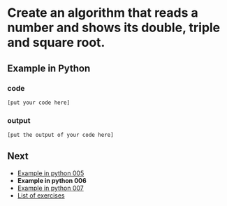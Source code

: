 # Create an algorithm that reads a number and shows its double, triple and square root.

## Example in Python

### code

``` python
[put your code here]
```

### output

```
[put the output of your code here]
```

## Next

- [Example in python 005](../../005/python)
- **Example in python 006**
- [Example in python 007](../../007/python)
- [List of exercises](../..)
